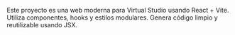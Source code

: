 <!-- Use this file to provide workspace-specific custom instructions to Copilot. For more details, visit https://code.visualstudio.com/docs/copilot/copilot-customization#_use-a-githubcopilotinstructionsmd-file -->

Este proyecto es una web moderna para Virtual Studio usando React + Vite. Utiliza componentes, hooks y estilos modulares. Genera código limpio y reutilizable usando JSX.
